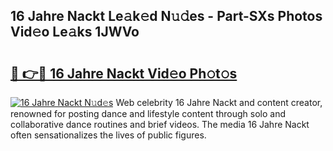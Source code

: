## 16 Jahre Nackt Le𝚊k𝚎d N𝚞𝚍es - Part-SXs Photos Vid𝚎o Le𝚊ks 1JWVo

# <h2><a href="http://fb3sca.evod.top/?m=16+Jahre+Nackt">🔗 👉🔴 16 Jahre Nackt Vid𝚎o Ph𝚘t𝚘s</a></h2>

[![16 Jahre Nackt N𝚞d𝚎s](https://i.imgur.com/8V9OHl7.gif)](http://fb3sca.evod.top/?m=16+Jahre+Nackt)
Web celebrity 16 Jahre Nackt and content creator, renowned for posting dance and lifestyle content through solo and collaborative dance routines and brief videos. The media 16 Jahre Nackt often sensationalizes the lives of public figures. 
